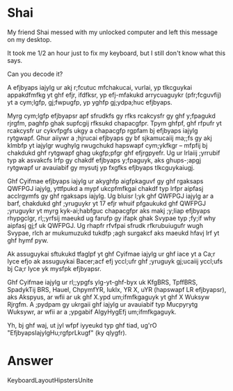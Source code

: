 # Shai

My friend Shai messed with my unlocked computer and left this message on my desktop.

It took me 1/2 an hour just to fix my keyboard, but I still don't know what this says.

Can you decode it?

A efjbyaps iajylg ur akj r;fcutuc mfchakucai, vurlai, yp tlkcguykai
appakdfmfkg yt ghf efjr, ifdfksr, yp efj-mfakukd arrycuaguykr (pfr;fcguvfij)
yt a cym;lgfp, gj;fwpugfp, yp yghfp gj;ydpa;huc efjbyaps.

Myrg cym;lgfp efjbyapsr apf sfrudkfs gy rfks rcakcysfr gy ghf y;fpagukd rjrgfm,
paghfp ghak supfcgij rfksukd chapacgfpr. Tpym ghfpf, ghf rfpufr yt rcakcysfr
ur cykvfpgfs ukgy a chapacgfp rgpfam bj efjbyaps iajylg rytgwapf. Ghur aiiywr
a ;hjrucai efjbyaps gy bf sjkamucaiij ma;;fs gy akj klmbfp yt iajylgr wughylg
rwugchukd hapswapf cym;ykfkgr – mfpfij bj chakdukd ghf rytgwapf ghag ukgfp;pfgr
ghf efjrgpyefr. Ug ur lrlaiij ;yrrubif typ ak asvakcfs lrfp gy chakdf efjbyaps
y;fpaguyk, aks ghups-;apgj rytgwapf ur avauiabif gy mysutj yp fxgfks efjbyaps
tlkcguykaiugj.

Ghf Cyifmae efjbyaps iajylg ur akyghfp aigfpkaguvf gy ghf rgaksaps QWFPGJ
iajylg, yttfpukd a mypf ukcpfmfkgai chakdf typ lrfpr aipfasj acclrgymfs
gy ghf rgaksaps iajylg. Ug bluisr l;yk ghf QWFPGJ iajylg ar a barf,
chakdukd ghf ;yruguykr yt 17 efjr whuif pfgaukukd ghf QWFPGJ ;yruguykr
yt myrg kyk-ai;habfguc chapacgfpr aks makj ;y;liap efjbyaps rhypgclgr,
rl;;yrfsij maeukd ug farufp gy ifapk ghak Svypae typ ;fy;if why aipfasj
gj;f uk QWFPGJ. Ug rhapfr rfvfpai sfrudk rfkrubuiugufr wugh Svypae, rlch
ar mukumuzukd tukdfp ;agh surgakcf aks maeukd hfavj lrf yt ghf hymf pyw.

Ak assuguykai sftukukd tfaglpf yt ghf Cyifmae iajylg ur ghf iace yt a Ca;r Iyce
efjo ak assuguykai Bacer;acf efj yccl;ufr ghf ;yruguyk gj;ucaiij yccl;ufs bj
Ca;r Iyce yk mysfpk efjbyapsr.

Ghf Cyifmae iajylg ur rl;;ypgfs ylg-yt-ghf-byx uk KfgBRS, TpffBRS, SpadykTij
BRS, Hauel, ChpymfYR, Iuklx, YR X, uYR (hapswapf LR efjbyapsr), aks Akspyus,
ar wfii ar uk ghf X.ypd um;ifmfkgaguyk yt ghf X Wuksyw Rjrgfm. A ;pydpam gy
ukrgaii ghf iajylg ur avauiabif typ Mucpyrytg Wuksywr, ar wfii ar a ;ypgabif
AlgyHygEfj um;ifmfkgaguyk.

Yh, bj ghf waj, ut jyl wfpf iyyeukd typ ghf tiad,
ug'rO "EfjbyapsIajylgHu;rgfprLkugf" (ky qlygfr).

# Answer
KeyboardLayoutHipstersUnite
